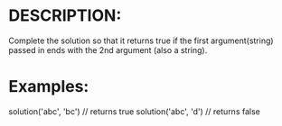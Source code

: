 # DESCRIPTION:
Complete the solution so that it returns true if the first argument(string) passed in ends with the 2nd argument (also a string).

# Examples:

solution('abc', 'bc') // returns true
solution('abc', 'd') // returns false